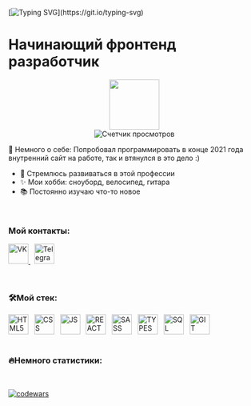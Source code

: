 [![Typing SVG](https://readme-typing-svg.herokuapp.com?font=roboto&size=30&color=2D9ECF&width=600&lines=%D0%9F%D1%80%D0%B8%D0%B2%D0%B5%D1%82+%D0%B2%D1%81%D0%B5%D0%BC+%F0%9F%91%8B%2C+%D0%BC%D0%B5%D0%BD%D1%8F+%D0%B7%D0%BE%D0%B2%D1%83%D1%82+%D0%90%D0%BD%D1%82%D0%BE%D0%BD!)](https://git.io/typing-svg)

# Начинающий фронтенд разработчик

<div id="header" align="center">
  <img class="plastic" src="https://media.giphy.com/media/M9gbBd9nbDrOTu1Mqx/giphy.gif" width="100"/>
</div>
<div align="center">
  <img src="https://komarev.com/ghpvc/?username=AtimoO&style=flat-square&color=blue" alt="Счетчик просмотров"/>
</div>

📖 Немного о себе:
   Попробовал программировать в конце 2021 года внутренний сайт на работе, так и втянулся в это дело :)
   
- 🎯 Стремлюсь развиваться в этой профессии
- ✨ Мои хобби: сноуборд, велосипед, гитара
- 📚 Постоянно изучаю что-то новое

&nbsp;

### Мой контакты:

<a href="https://vk.com/a.timo">
	<img src="https://cdn-icons-png.flaticon.com/512/145/145813.png" width="40" height="40" alt="VK">
</a>
&nbsp;
<a href="https://t.me/at1mo">
	<img src="https://cdn-icons.flaticon.com/png/512/3670/premium/3670070.png?token=exp=1651177379~hmac=f81326fd61378c76f3d9d62803e7a26d" width="40" height="40" alt="Telegram">
</a>

&nbsp;

### 🛠Мой стек:

<div>
	<img src="https://cdn-icons-png.flaticon.com/512/888/888859.png" width="40" height="40" alt="HTML5">
	&nbsp;
	<img src="https://cdn-icons-png.flaticon.com/512/888/888847.png" width="40" height="40" alt="CSS">
	&nbsp;
	<img src="https://cdn-icons-png.flaticon.com/512/5968/5968292.png" width="40" height="40" alt="JS">
	&nbsp;
	<img src="https://cdn-icons-png.flaticon.com/512/1126/1126012.png" width="40" height="40" alt="REACT">
	&nbsp;
	<img src="https://cdn-icons-png.flaticon.com/512/5968/5968358.png" width="40" height="40" alt="SASS">
	&nbsp;
	<img src="https://cdn-icons-png.flaticon.com/512/5968/5968381.png" width="40" height="40" alt="TYPESCRIPT">
	&nbsp;
	<img src="https://cdn-icons.flaticon.com/png/512/4492/premium/4492311.png?token=exp=1651177730~hmac=1ca9891b31d1c7ce6d003690eef97bbc" width="40" height="40" alt="SQL">
	&nbsp;
	<img src="https://cdn-icons.flaticon.com/png/512/4494/premium/4494748.png?token=exp=1651177786~hmac=b228b9bf0545db3352a85b54ba584194" width="40" height="40" alt="GIT">
	&nbsp;
</div>
	&nbsp;

### 🔥Немного статистики:
  <img src="https://github-readme-stats.vercel.app/api/top-langs/?username=AtimoO&layout=compact&theme=vision-friendly-dark" alt=""/>
  <img src="http://github-readme-streak-stats.herokuapp.com/?user=AtimoO&theme=dark&background=000000)](https://git.io/streak-stats" alt=""/>
  
[![codewars](https://www.codewars.com/users/AtimoO/badges/small)](https://www.codewars.com/users/AtimoO/badges) 
